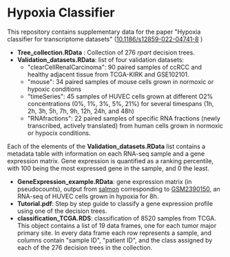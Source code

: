 # Hypoxia Classifier

This repository contains supplementary data for the paper "Hypoxia classifier for transcriptome datasets" ([10.1186/s12859-022-04741-8](https://https://bmcbioinformatics.biomedcentral.com/articles/10.1186/s12859-022-04741-8) ) 

* **Tree_collection.RData** : Collection of 276 *rpart* decision trees.
* **Validation_datasets.RData**: list of four validation datasets:
    *  "clearCellRenalCarcinoma": 90 paired samples of ccRCC and healthy adjacent tissue from TCGA-KIRK and GSE102101.
    *  "mouse": 34 paired samples of mouse cells grown in normoxic or hypoxic conditions
    *  "timeSeries": 45 samples of HUVEC cells grown at different O2% concentrations (0%, 1%, 3%, 5%, 21%) for several timespans (1h, 2h, 3h, 5h, 7h, 9h, 12h, 24h, and 48h)
    *  "RNAfractions": 22 paired samples of specific RNA fractions (newly transcribed, actively translated) from human cells grown in normoxic or hypocix conditions.

Each of the elements of the **Validation_datasets.RData** list contains a metadata table with information on each RNA-seq sample and a gene expression matrix. 
Gene expression is quantified as a ranking percentile, with 100 being the most expressed gene in the sample, and 0 the least.

* **GeneExpression_example.RData**: gene expression matrix (in pseudocounts), output from [salmon](https://salmon.readthedocs.io/en/latest/) corresponding to [GSM2390150](https://www.ncbi.nlm.nih.gov/geo/query/acc.cgi?acc=GSM2390150), an RNA-seq of HUVEC cells grown in hypoxia for 8h.
* **Tutorial.pdf**: Step by step guide to classify a gene expression profile using one of the decision trees.
* **classification_TCGA.RDS**: classification of 8520 samples from TCGA. This object contains a list of 19 data frames, one for each tumor major primary site. In every data frame each row represents a sample, and columns contain "sample ID", "patient ID", and the class assigned by each of the 276 decision trees in the collection.

